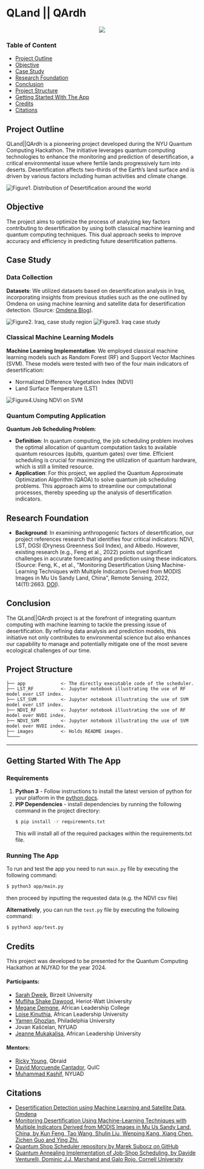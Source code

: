 # QLand || QArdh

<center>
<img src="https://github.com/ms2176/QLand/blob/main/images/banner.png">
</center>

### Table of Content
<ul>
   <li><a href="#Project-Outline">Project Outline</a></li>
   <li><a href="#Objective">Objective</a></li>
   <li><a href="#Case-Study">Case Study</a></li>
   <li><a href="#Research-Foundation">Research Foundation</a></li>
   <li><a href="#Conclusion">Conclusion</a></li>
   <li><a href="#Project-Structure">Project Structure</a></li>
   <li><a href="#Getting-Started-With-The-App">Getting Started With The App</a></li>
   <li><a href="#Credits">Credits</a></li>
   <li><a href="#Citations">Citations</a></li>
</ul>

## Project Outline

QLand||QArdh is a pioneering project developed during the NYU Quantum Computing Hackathon. The initiative leverages quantum computing technologies to enhance the monitoring and prediction of desertification, a critical environmental issue where fertile lands progressively turn into deserts. Desertification affects two-thirds of the Earth’s land surface and is driven by various factors including human activities and climate change.

![Figure1. Distribution of Desertification around the world](https://github.com/ms2176/QLand/blob/main/images/fig%20one.jpg)


## Objective
The project aims to optimize the process of analyzing key factors contributing to desertification by using both classical machine learning and quantum computing techniques. This dual approach seeks to improve accuracy and efficiency in predicting future desertification patterns.

## Case Study

### Data Collection
**Datasets**: We utilized datasets based on desertification analysis in Iraq, incorporating insights from previous studies such as the one outlined by Omdena on using machine learning and satellite data for desertification detection. (Source: [Omdena Blog](https://www.omdena.com/blog/desertification-detection-with-machine-learning-and-satellite-data)).

![Figure2. Iraq, case study region](https://github.com/ms2176/QLand/blob/main/images/Fig2%20Study%20case%20Region-of-interest-for-land-cover-classification-approach.jpg)
![Figure3. Iraq case study](https://github.com/ms2176/QLand/blob/main/images/study%20case%202.jpg)

### Classical Machine Learning Models
**Machine Learning Implementation**: We employed classical machine learning models such as Random Forest (RF) and Support Vector Machines (SVM). These models were tested with two of the four main indicators of desertification:
   - Normalized Difference Vegetation Index (NDVI)
   - Land Surface Temperature (LST)

![Figure4.Using NDVI on SVM ](https://github.com/ms2176/QLand/blob/main/images/Using%20SVM%20with%20NDVI.png)

### Quantum Computing Application
**Quantum Job Scheduling Problem**:
   - **Definition**: In quantum computing, the job scheduling problem involves the optimal allocation of quantum computation tasks to available quantum resources (qubits, quantum gates) over time. Efficient scheduling is crucial for maximizing the utilization of quantum hardware, which is still a limited resource.
   - **Application**: For this project, we applied the Quantum Approximate Optimization Algorithm (QAOA) to solve quantum job scheduling problems. This approach aims to streamline our computational processes, thereby speeding up the analysis of desertification indicators.

## Research Foundation
- **Background**: In examining anthropogenic factors of desertification, our project references research that identifies four critical indicators: NDVI, LST, DGSI (Dryness Greenness Soil Index), and Albedo. However, existing research (e.g., Feng et al., 2022) points out significant challenges in accurate forecasting and prediction using these indicators. (Source: Feng, K., et al., "Monitoring Desertification Using Machine-Learning Techniques with Multiple Indicators Derived from MODIS Images in Mu Us Sandy Land, China", Remote Sensing, 2022, 14(11):2663. [DOI](https://doi.org/10.3390/rs14112663)).

## Conclusion
The QLand||QArdh project is at the forefront of integrating quantum computing with machine learning to tackle the pressing issue of desertification. By refining data analysis and prediction models, this initiative not only contributes to environmental science but also enhances our capability to manage and potentially mitigate one of the most severe ecological challenges of our time.

## Project Structure

    ├── app             <- The directly executable code of the scheduler.
    ├── LST_RF          <- Jupyter notebook illustrating the use of RF model over LST index.
    ├── LST_SVM         <- Jupyter notebook illustrating the use of SVM model over LST index.
    ├── NDVI_RF         <- Jupyter notebook illustrating the use of RF model over NVDI index.
    ├── NDVI_SVM        <- Jupyter notebook illustrating the use of SVM model over NVDI index.
    ├── images          <- Holds README images.
    └────
--------


## Getting Started With The App

### Requirements
1. **Python 3** - Follow instructions to install the latest version of python for your platform in the [python docs](https://docs.python.org/3/using/index.html).
2. **PIP Dependencies** - install dependencies by running the following command in the project directory:
   ```bash
   $ pip install -r requirements.txt
   ```
   This will install all of the required packages within the requirements.txt file.

### Running The App

To run and test the app you need to run `main.py` file by executing the following command:

```bash
$ python3 app/main.py
```

then proceed by inputting the requested data (e.g. the NDVI csv file)

**Alternatively**, you can run the `test.py` file by executing the following command:
```bash
$ python3 app/test.py
```

## Credits
This project was developed to be presented for the Quantum Computing Hackathon at NUYAD for the year 2024.

#### Participants:
   - [Sarah Dweik](https://www.linkedin.com/in/sarahdweik), Birzeit University
   - [Mufliha Shake Dawood](https://www.linkedin.com/in/muflihadawood), Heriot-Watt University
   - [Megane Demgne](https://www.linkedin.com/in/megane-demgne), African Leadership College
   - [Loise Kinuthia](https://www.linkedin.com/in/loise-kinuthia-7964601a8), African Leadership University
   - [Yamen Ghozlan](https://linkedin.com/in/yamen-ghozlan), Philadelphia University
   - Jovan Kašćelan, NYUAD
   - [Jeanne Mukakalisa](https://www.linkedin.com/in/jeanne-mukakalisa-b191a4206), African Leadership University

#### Mentors:
   - [Ricky Young](https://www.linkedin.com/in/ricky-y-1545b3a9), Qbraid
   - [David Morcuende Cantador](https://www.linkedin.com/in/david-morcuende-cantador/), QuIC
   - [Muhammad Kashif](https://www.linkedin.com/in/muhammad-kashif-29191571), NYUAD

## Citations
<ul>
   <li><a href="https://www.omdena.com/blog/desertification-detection-with-machine-learning-and-satellite-data">Desertification Detection using Machine Learning and Satellite Data, Omdena</a></li>
   <li><a href="https://doi.org/10.3390/rs14112663">Monitoring Desertification Using Machine-Learning Techniques with Multiple Indicators Derived from MODIS Images in Mu Us Sandy Land, China, by Kun Feng, Tao Wang, Shulin Liu, Wenping Kang, Xiang Chen, Zichen Guo and Ying Zhi.</a></li>
   <li><a href="https://github.com/mareksubocz/QuantumJSP/blob/master/job_shop_scheduler.py">Quantum Shop Scheduler repository by Marek Subocz on GitHub</a></li>
   <li><a href="https://arxiv.org/abs/1506.08479">Quantum Annealing Implementation of Job-Shop Scheduling, by Davide Venturelli, Dominic J.J. Marchand and Galo Rojo. Cornell University</a></li>
</ul>